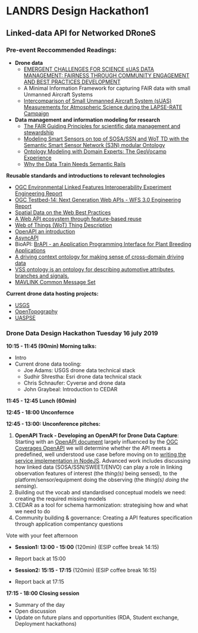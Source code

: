 # LANDRS Design Hackathon1 
## Linked-data API for Networked DRoneS

### Pre-event Reccommended Readings:

*   **Drone data**
    *   [EMERGENT CHALLENGES FOR SCIENCE sUAS DATA MANAGEMENT: FAIRNESS THROUGH COMMUNITY ENGAGEMENT AND BEST PRACTICES DEVELOPMENT](https://www.preprints.org/manuscript/201905.0274/v1)
    *   A Minimal Information Framework for capturing FAIR data with small Unmanned Aircraft Systems
    *   [Intercomparison of Small Unmanned Aircraft System (sUAS) Measurements for Atmospheric Science during the LAPSE-RATE Campaign](https://www.mdpi.com/1424-8220/19/9/2179)
*   **Data management and information modeling for research**
    *   [The FAIR Guiding Principles for scientific data management and stewardship](https://www.nature.com/articles/sdata201618)
    *   [Modeling Smart Sensors on top of SOSA/SSN and WoT TD with the Semantic Smart Sensor Network (S3N) modular Ontology](https://ssn2018.github.io/submissions/SSN2018_paper_1_submitted.pdf)
    *   [Ontology Modeling with Domain Experts: The GeoVocamp Experience](https://geog.ucsb.edu/~jano/2015-diversitypp-invited.pdf)
    *   [Why the Data Train Needs Semantic Rails](https://www.aaai.org/ojs/index.php/aimagazine/article/view/2560)

**Reusable standards and introductions to relevant technologies**

*   [OGC Environmental Linked Features Interoperability Experiment Engineering Report](https://docs.opengeospatial.org/per/18-097.html)
*   [OGC Testbed-14: Next Generation Web APIs - WFS 3.0 Engineering Report](https://docs.opengeospatial.org/per/18-045.html)
*   [Spatial Data on the Web Best Practices](http://w3c.github.io/sdw/bp/)
*   [A Web API ecosystem through feature-based reuse](https://arxiv.org/abs/1609.07108)
*   [Web of Things (WoT) Thing Description](https://w3c.github.io/wot-thing-description/#thing-description-json-ld-context)
*   [OpenAPI an introduction](https://idratherbewriting.com/learnapidoc/pubapis_swagger_intro.html)
*   [AsyncAPI](www.asyncapi.com)
*   BioAPI: [BrAPI - an Application Programming Interface for Plant Breeding Applications](https://academic.oup.com/bioinformatics/advance-article/doi/10.1093/bioinformatics/btz190/5418796)
*   [A driving context ontology for making sense of cross-domain driving data](https://www.researchgate.net/publication/331991645_A_driving_context_ontology_for_making_sense_of_cross-domain_driving_data)
*   [VSS ontology is an ontology for describing automotive attributes, branches and signals.](http://automotive.eurecom.fr/vsso)
*   [MAVLINK Common Message Set](https://mavlink.io/en/messages/common.html)

**Current drone data hosting projects:**

*   [USGS](https://www.sciencebase.gov/catalog/item/5bd883c5e4b0b3fc5cea1833)
*   [OpenTopography](http://opentopo.sdsc.edu/dataspace/datasets)
*   [UASPSE](https://digitalag.org/our/)


### Drone Data Design Hackathon Tuesday 16 july 2019

**10:15 - 11:45 (90min) Morning talks:**
   - Intro
   - Current drone data tooling:
      - Joe Adams: USGS drone data technical stack
      - Sudhir Shrestha: Esri drone data technical stack
      - Chris Schnaufer: Cyverse and drone data
      - John Graybeal: Introduction to CEDAR

**11:45 - 12:45 Lunch (60min)**

**12:45 - 18:00 Unconfernce**

**12:45 - 13:00: Unconference pitches:**
   1. **OpenAPI Track - Developing an OpenAPI for Drone Data Capture**: Starting with an [OpenAPI document](https://github.com/opengeospatial/LANDRS/blob/master/DesignDocs/DesignHack1/openapi/nodejs-server/api.yml) largely influenced by the [OGC Coverages OpenAPI](https://github.com/opengeospatial/ogc_api_coverages/blob/master/core/openapi/openapi.yaml) we will determine whether the API meets a predefined, well understood use case before moving on to [writing the service implementation in NodeJS](https://github.com/opengeospatial/LANDRS/tree/master/DesignDocs/DesignHack1/openapi/nodejs-server). Advanced work includes discussing how linked data (SOSA/SSN/SWEET/ENVO) can play a role in linking observation features of interest (the *thing(s)* being sensed), to the platform/sensor/equipment doing the observing (the *thing(s) doing the sensing*).
   2. Building out the vocab and standardised conceptual models we need: creating the required missing models
   3. CEDAR as a tool for schema harmonization: strategising how and what we need to do
   4. Community building & governance: Creating a API features specification through application compentancy questions
   
Vote with your feet afternoon
    
   * **Session1: 13:00 - 15:00** (120min)
    (ESIP coffee break 14:15)

   * Report back at 15:00 

   * **Session2: 15:15 - 17:15** (120min) 
    (ESIP coffee break 16:15)

   * Report back at 17:15

**17:15 - 18:00 Closing session**
   * Summary of the day
   * Open discussion 
   * Update on future plans and opportunities (RDA, Student exchange, Deployment hackathons)
